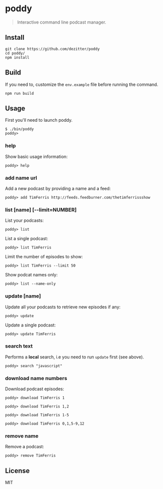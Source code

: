 # poddy

> Interactive command line podcast manager.

## Install

```shell
git clone https://github.com/dezitter/poddy
cd poddy/
npm install
```

## Build

If you need to, customize the `env.example` file before running the command.

```shell
npm run build
```

## Usage

First you'll need to launch poddy.

```shell
$ ./bin/poddy
poddy>
```

### help

Show basic usage information:

```shell
poddy> help
```

### add name url

Add a new podcast by providing a name and a feed:

```shell
poddy> add TimFerris http://feeds.feedburner.com/thetimferrissshow
```

### list [name] [--limit=NUMBER]

List your podcasts:

```shell
poddy> list
```

List a single podcast:

```shell
poddy> list TimFerris
```

Limit the number of episodes to show:

```shell
poddy> list TimFerris --limit 50
```

Show podcat names only:

```shell
poddy> list --name-only
```

### update [name]

Update all your podcasts to retrieve new episodes if any:

```shell
poddy> update
```

Update a single podcast:

```shell
poddy> update TimFerris
```

### search text

Performs a **local** search, i.e you need to run `update` first (see above).


```shell
poddy> search "javascript"
```

### download name numbers

Download podcast episodes:

```shell
poddy> download TimFerris 1
```

```shell
poddy> download TimFerris 1,2
```

```shell
poddy> download TimFerris 1-5
```

```shell
poddy> download TimFerris 0,1,5-9,12
```

### remove name

Remove a podcast:

```shell
poddy> remove TimFerris
```

## License

MIT
